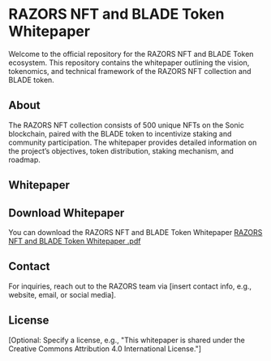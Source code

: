 # RAZORS NFT and BLADE Token Whitepaper

Welcome to the official repository for the RAZORS NFT and BLADE Token ecosystem. This repository contains the whitepaper outlining the vision, tokenomics, and technical framework of the RAZORS NFT collection and BLADE token.

## About
The RAZORS NFT collection consists of 500 unique NFTs on the Sonic blockchain, paired with the BLADE token to incentivize staking and community participation. The whitepaper provides detailed information on the project’s objectives, token distribution, staking mechanism, and roadmap.

## Whitepaper
## Download Whitepaper

You can download the RAZORS NFT and BLADE Token Whitepaper [RAZORS NFT and BLADE Token Whitepaper .pdf](https://github.com/user-attachments/files/20493474/RAZORS.NFT.and.BLADE.Token.Whitepaper.pdf)


## Contact
For inquiries, reach out to the RAZORS team via [insert contact info, e.g., website, email, or social media].

## License
[Optional: Specify a license, e.g., "This whitepaper is shared under the Creative Commons Attribution 4.0 International License."]
